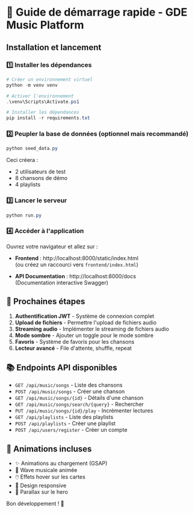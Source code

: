 # 🚀 Guide de démarrage rapide - GDE Music Platform

## Installation et lancement

### 1️⃣ Installer les dépendances

```powershell
# Créer un environnement virtuel
python -m venv venv

# Activer l'environnement
.\venv\Scripts\Activate.ps1

# Installer les dépendances
pip install -r requirements.txt
```

### 2️⃣ Peupler la base de données (optionnel mais recommandé)

```powershell
python seed_data.py
```

Ceci créera :
- 2 utilisateurs de test
- 8 chansons de démo
- 4 playlists

### 3️⃣ Lancer le serveur

```powershell
python run.py
```

### 4️⃣ Accéder à l'application

Ouvrez votre navigateur et allez sur :
- **Frontend** : http://localhost:8000/static/index.html  
  (ou créez un raccourci vers `frontend/index.html`)

- **API Documentation** : http://localhost:8000/docs  
  (Documentation interactive Swagger)

## 🎯 Prochaines étapes

1. **Authentification JWT** - Système de connexion complet
2. **Upload de fichiers** - Permettre l'upload de fichiers audio
3. **Streaming audio** - Implémenter le streaming de fichiers audio
4. **Mode sombre** - Ajouter un toggle pour le mode sombre
5. **Favoris** - Système de favoris pour les chansons
6. **Lecteur avancé** - File d'attente, shuffle, repeat

## 📚 Endpoints API disponibles

- `GET /api/music/songs` - Liste des chansons
- `POST /api/music/songs` - Créer une chanson
- `GET /api/music/songs/{id}` - Détails d'une chanson
- `GET /api/music/songs/search/{query}` - Rechercher
- `PUT /api/music/songs/{id}/play` - Incrémenter lectures
- `GET /api/playlists` - Liste des playlists
- `POST /api/playlists` - Créer une playlist
- `POST /api/users/register` - Créer un compte

## 🎨 Animations incluses

- ✨ Animations au chargement (GSAP)
- 🎵 Wave musicale animée
- 🖱️ Effets hover sur les cartes
- 📱 Design responsive
- 🌊 Parallax sur le hero

Bon développement ! 🎉
